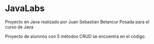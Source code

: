 # JavaLabs
Proyecto en Java realizado por Juan Sebastian Betancur Posada para el curso de Java

Proyecto de alumnos con 5 métodos CRUD se encuentra en el código.
